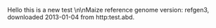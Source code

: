 Hello this is a new test
\n\nMaize reference genome version: refgen3, downloaded 2013-01-04 from http:test.abd.

